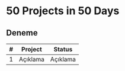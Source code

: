 # 50 Projects in 50 Days

## Deneme

| #   | Project  |  Status  |
| :-- | :------: | :------: |
| 1   | Açıklama | Açıklama |
